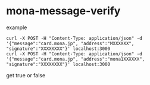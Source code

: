 # mona-message-verify

example
```
curl -X POST -H "Content-Type: application/json" -d '{"message":"card.mona.jp", "address":"MXXXXXX", "signature":"XXXXXXXX"}' localhost:3000
curl -X POST -H "Content-Type: application/json" -d '{"message":"card.mona.jp", "address":"mona1XXXXXX", "signature":"XXXXXXXX"}' localhost:3000
```
get true or false
